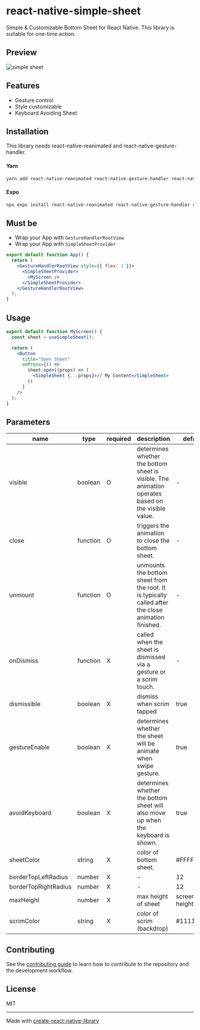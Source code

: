 # react-native-simple-sheet

Simple & Customizable Bottom Sheet for React Native.
This library is suitable for one-time action.

## Preview

![simple sheet](https://github.com/galaxykhh/react-native-simple-sheet/assets/79380337/63289096-b0b5-4de5-a738-902f8c751f6e)

## Features

- Gesture control
- Style customizable
- Keyboard Avoiding Sheet

## Installation

This library needs react-native-reanimated and react-native-gesture-handler.

#### Yarn

```sh
yarn add react-native-reanimated react-native-gesture-handler react-native-simple-sheet
```

#### Expo

```sh
npx expo install react-native-reanimated react-native-gesture-handler react-native-simple-sheet
```

## Must be

- Wrap your App with `GestureHandlerRootView`
- Wrap your App with `SimpleSheetProvider`

```jsx
export default function App() {
  return (
    <GestureHandlerRootView style={{ flex: 1 }}>
      <SimpleSheetProvider>
        <MyScreen />
      </SimpleSheetProvider>
    </GestureHandlerRootView>
  );
}
```

## Usage

```jsx
export default function MyScreen() {
  const sheet = useSimpleSheet();

  return (
    <Button
      title="Open Sheet"
      onPress={() =>
        sheet.open((props) => (
          <SimpleSheet {...props}>// My Content</SimpleSheet>
        ))
      }
    />
  );
}
```

## Parameters

| name                 | type     | required | description                                                                                         | default              |
| -------------------- | -------- | -------- | --------------------------------------------------------------------------------------------------- | -------------------- |
| visible              | boolean  | O        | determines whether the bottom sheet is visible. The animation operates based on the visible value.  | -                    |
| close                | function | O        | triggers the animation to close the bottom sheet.                                                   | -                    |
| unmount              | function | O        | unmounts the bottom sheet from the root. It is typically called after the close animation finished. | -                    |
| onDismiss            | function | X        | called when the sheet is dismissed via a gesture or a scrim touch.                                  | -                    |
| dismissible          | boolean  | X        | dismiss when scrim tapped                                                                           | true                 |
| gestureEnable        | boolean  | X        | determines whether the sheet will be animate when swipe gesture.                                    | true                 |
| avoidKeyboard        | boolean  | X        | determines whether the bottom sheet will also move up when the keyboard is shown.                   | true                 |
| sheetColor           | string   | X        | color of bottom sheet.                                                                              | #FFFFFF              |
| borderTopLeftRadius  | number   | X        | -                                                                                                   | 12                   |
| borderTopRightRadius | number   | X        | -                                                                                                   | 12                   |
| maxHeight            | number   | X        | max height of sheet                                                                                 | screen height \* 0.8 |
| scrimColor           | string   | X        | color of scrim (backdrop)                                                                           | #11111188            |

## Contributing

See the [contributing guide](CONTRIBUTING.md) to learn how to contribute to the repository and the development workflow.

## License

MIT

---

Made with [create-react-native-library](https://github.com/callstack/react-native-builder-bob)

